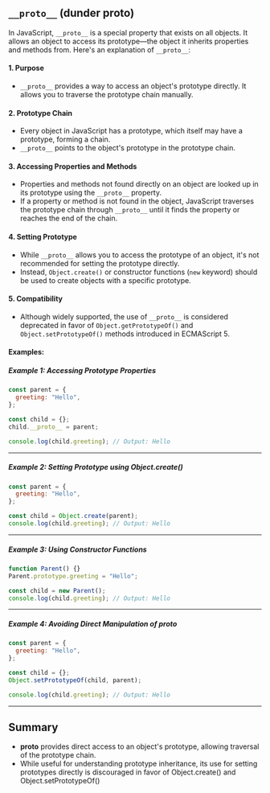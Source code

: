  ## `__proto__` (dunder proto)

In JavaScript, `__proto__` is a special property that exists on all objects. It allows an object to access its prototype—the object it inherits properties and methods from. Here's an explanation of `__proto__`:

#### 1. Purpose

- `__proto__` provides a way to access an object's prototype directly. It allows you to traverse the prototype chain manually.

#### 2. Prototype Chain

- Every object in JavaScript has a prototype, which itself may have a prototype, forming a chain.
- `__proto__` points to the object's prototype in the prototype chain.

#### 3. Accessing Properties and Methods

- Properties and methods not found directly on an object are looked up in its prototype using the `__proto__` property.
- If a property or method is not found in the object, JavaScript traverses the prototype chain through `__proto__` until it finds the property or reaches the end of the chain.

#### 4. Setting Prototype

- While `__proto__` allows you to access the prototype of an object, it's not recommended for setting the prototype directly.
- Instead, `Object.create()` or constructor functions (`new` keyword) should be used to create objects with a specific prototype.

#### 5. Compatibility

- Although widely supported, the use of `__proto__` is considered deprecated in favor of `Object.getPrototypeOf()` and `Object.setPrototypeOf()` methods introduced in ECMAScript 5.

#### Examples:

##### Example 1: Accessing Prototype Properties

```javascript
const parent = {
  greeting: "Hello",
};

const child = {};
child.__proto__ = parent;

console.log(child.greeting); // Output: Hello
```

---

##### Example 2: Setting Prototype using Object.create()

```javascript
const parent = {
  greeting: "Hello",
};

const child = Object.create(parent);
console.log(child.greeting); // Output: Hello
```

---

##### Example 3: Using Constructor Functions

```javascript
function Parent() {}
Parent.prototype.greeting = "Hello";

const child = new Parent();
console.log(child.greeting); // Output: Hello
```

---

##### Example 4: Avoiding Direct Manipulation of **proto**

```javascript
const parent = {
  greeting: "Hello",
};

const child = {};
Object.setPrototypeOf(child, parent);

console.log(child.greeting); // Output: Hello
```

---
## Summary
- __proto__ provides direct access to an object's prototype, allowing traversal of the prototype chain.
- While useful for understanding prototype inheritance, its use for setting prototypes directly is discouraged in favor of Object.create() and Object.setPrototypeOf()